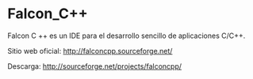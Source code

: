 ﻿Falcon_C++
============

Falcon C ++ es un IDE para el desarrollo sencillo de aplicaciones C/C++.

Sitio web oficial: http://falconcpp.sourceforge.net/

Descarga: http://sourceforge.net/projects/falconcpp/
